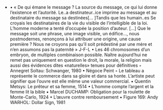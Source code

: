 - • « De qui émane le message ? La source du message, ce qui lui donne l’existence et l’autorité. Le..a destinateur..ice imprime au message et au destinataire du message sa destinées[… ]Tandis que les humain..es Se croyais les destinataires de la vie du visible de l’intelligible de la loi. L’homme moderne a tenté d’occupée la position d’auteur. […] Que le message soit une phrase, une image visible, un édifice…, nous postmodernes, renonçons à lui attribuer une origine, une cause première ? Nous ne croyons pas qu’il soit prédestiné par une mère et n’en assumons pas la paternité » J-F-L
      • Les 46 chromosomes d’un embryon, de multiples combinaison possible. Naître aujourd’hui ne remet pas uniquement en question le droit, la morale, la religion mais aussi des évidences dites «naturelles» tenues pour définitives
          ◦ Annegret Soltau: Schwanger, 1980
      • Négoce Peint
          ◦ Le tableau a représente le commerce dans sa gloire et dans sa honte. L’artiste peut signifier que l’ouvre est elle même une valeur commercial. 
              ▪ Quentin Metsys: Le prêteur et sa femme, 1514
                  • L’homme compte l’argent et la femme lit la bible
              ▪ Marcel DUCHAMP: Obligation pour la roulette de Monte-Carlo, 1924
                  • L’œuvre contre remboursement
              ▪ Figure 169: Andy WARHOL: Dollar Sign, 1981
